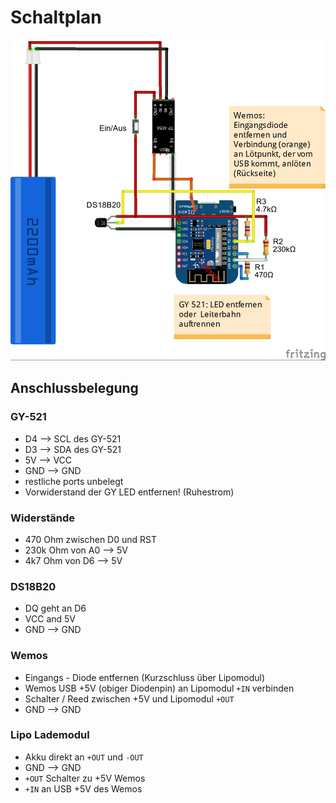 # Schaltplan

![Schaltplan](Schematic.jpg)

## Anschlussbelegung

### GY-521

- D4 --> SCL des GY-521
- D3 --> SDA des GY-521
- 5V --> VCC
- GND --> GND
- restliche ports unbelegt
- Vorwiderstand der GY LED entfernen! (Ruhestrom) 

### Widerstände

- 470 Ohm zwischen D0 und RST
- 230k Ohm von A0 --> 5V
- 4k7 Ohm von D6 --> 5V

### DS18B20

- DQ geht an D6
- VCC and 5V
- GND --> GND

### Wemos

- Eingangs - Diode entfernen (Kurzschluss über Lipomodul)
- Wemos USB +5V (obiger Diodenpin) an Lipomodul ```+IN``` verbinden
- Schalter / Reed zwischen +5V und Lipomodul ```+OUT```
- GND --> GND

### Lipo Lademodul

- Akku direkt an ```+OUT``` und ```-OUT```
- GND --> GND
- ```+OUT``` Schalter zu +5V Wemos
- ```+IN``` an USB +5V des Wemos